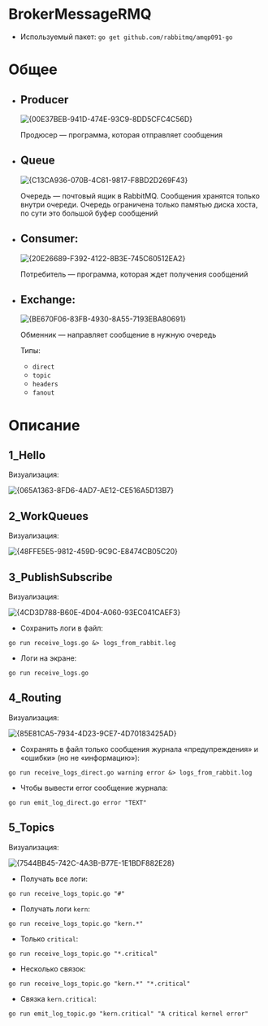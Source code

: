 # BrokerMessageRMQ
- Используемый пакет: 
`go get github.com/rabbitmq/amqp091-go`

# Общее



- ## Producer

  ![{00E37BEB-941D-474E-93C9-8DD5CFC4C56D}](https://github.com/user-attachments/assets/6b2b2c24-4fb7-42ed-9342-90d322b46237)
 
  Продюсер — программа, которая отправляет сообщения



- ## Queue

  ![{C13CA936-070B-4C61-9817-F8BD2D269F43}](https://github.com/user-attachments/assets/653049d9-e331-4cd7-a94a-f7df353fe865)
  
  Очередь — почтовый ящик в RabbitMQ. Сообщения хранятся только внутри очереди. Очередь ограничена только памятью диска хоста, по сути это большой буфер сообщений

  

- ## Consumer:

  ![{20E26689-F392-4122-8B3E-745C60512EA2}](https://github.com/user-attachments/assets/5d92aa9b-fe75-41eb-9b20-60d0b1d8f87b)

  Потребитель — программа, которая ждет получения сообщений

  

- ## Exchange:

  ![{BE670F06-83FB-4930-8A55-7193EBA80691}](https://github.com/user-attachments/assets/be8c9c59-4b4f-44d8-9eac-a5c862bf18f9)

  Обменник — направляет сообщение в нужную очередь
  
  Типы:

  - `direct` 
  - `topic` 
  - `headers` 
  - `fanout` 


# Описание

## 1_Hello
Визуализация:

![{065A1363-8FD6-4AD7-AE12-CE516A5D13B7}](https://github.com/user-attachments/assets/9d819ea1-516e-480e-b085-1bd655c9e32f)



## 2_WorkQueues
Визуализация:

![{48FFE5E5-9812-459D-9C9C-E8474CB05C20}](https://github.com/user-attachments/assets/7926726d-ad55-4ff2-b17a-cf48ce25ef7f)



## 3_PublishSubscribe 
Визуализация:

![{4CD3D788-B60E-4D04-A060-93EC041CAEF3}](https://github.com/user-attachments/assets/58a71e96-95c0-41bd-8c36-7a159aa5b74c)


- Сохранить логи в файл:
  
`go run receive_logs.go &> logs_from_rabbit.log`

- Логи на экране:
  
`go run receive_logs.go`


## 4_Routing
Визуализация:

![{85E81CA5-7934-4D23-9CE7-4D70183425AD}](https://github.com/user-attachments/assets/7892d45c-3d56-4da1-bd2c-fd7c6030d496)


- Cохранять в файл только сообщения журнала «предупреждения» и «ошибки» (но не «информацию»):
  
`go run receive_logs_direct.go warning error &> logs_from_rabbit.log`

- Чтобы вывести error сообщение журнала:
  
`go run emit_log_direct.go error "TEXT"`

## 5_Topics
Визуализация:

![{7544BB45-742C-4A3B-B77E-1E1BDF882E28}](https://github.com/user-attachments/assets/d9cef085-d764-4e0c-b85e-c822ccd46750)

- Получать все логи:
  
`go run receive_logs_topic.go "#"`

- Получать логи `kern`:
  
`go run receive_logs_topic.go "kern.*"`

- Только `critical`:
  
`go run receive_logs_topic.go "*.critical"`

- Несколько связок:
  
`go run receive_logs_topic.go "kern.*" "*.critical"`

- Связка `kern.critical`:
  
`go run emit_log_topic.go "kern.critical" "A critical kernel error"`
